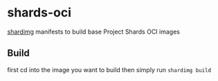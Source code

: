 # shards-oci

[shardimg](https://github.com/axtloss/shardimg) manifests to build base Project Shards OCI images

## Build
first cd into the image you want to build
then simply run `shardimg build`
